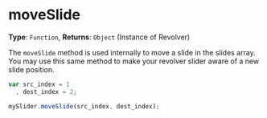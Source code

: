 # moveSlide

**Type**: `Function`, **Returns**: `Object` (Instance of Revolver)

The `moveSlide` method is used internally to move a slide in the slides array. You may use this same method to make your revolver slider aware of a new slide position.

```javascript
var src_index = 1
  , dest_index = 2;

mySlider.moveSlide(src_index, dest_index);
```
